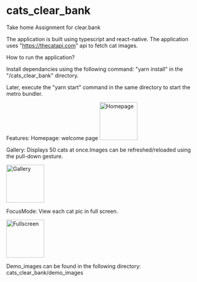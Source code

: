 # cats_clear_bank
Take home Assignment for clear.bank

The application is built using typescript and react-native. The application uses "https://thecatapi.com" api to fetch cat images.

How to run the application?

Install dependancies using the following command: "yarn install" in the "/cats_clear_bank" directory.

Later, execute the "yarn start" command in the same directory to start the metro bundler.

Features:
Homepage: welcome page
<img src="../master/demo_images/homepage.PNG" width="100" title="Homepage">

Gallery: Displays 50 cats at once.Images can be refreshed/reloaded using the pull-down gesture.

<img src="../master/demo_images/gallery.PNG" width="100" title="Gallery">

FocusMode: View each cat pic in full screen.

<img src="../master/demo_images/focus.PNG" width="100" title="Fullscreen">

Demo_images can be found in the following directory: cats_clear_bank/demo_images
